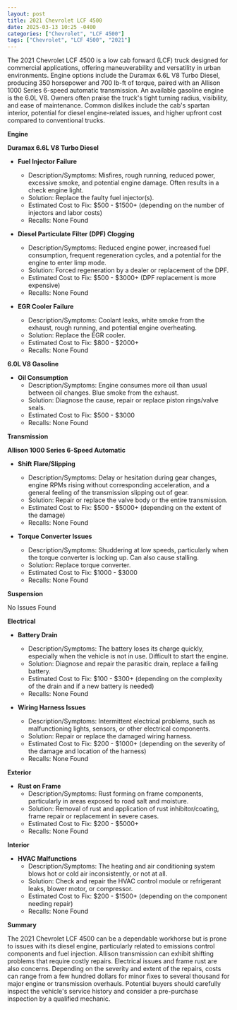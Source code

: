 ```yaml
---
layout: post
title: 2021 Chevrolet LCF 4500
date: 2025-03-13 10:25 -0400
categories: ["Chevrolet", "LCF 4500"]
tags: ["Chevrolet", "LCF 4500", "2021"]
---
```

The 2021 Chevrolet LCF 4500 is a low cab forward (LCF) truck designed for commercial applications, offering maneuverability and versatility in urban environments. Engine options include the Duramax 6.6L V8 Turbo Diesel, producing 350 horsepower and 700 lb-ft of torque, paired with an Allison 1000 Series 6-speed automatic transmission. An available gasoline engine is the 6.0L V8. Owners often praise the truck's tight turning radius, visibility, and ease of maintenance. Common dislikes include the cab's spartan interior, potential for diesel engine-related issues, and higher upfront cost compared to conventional trucks.

**Engine**

**Duramax 6.6L V8 Turbo Diesel**

*   **Fuel Injector Failure**
    *   Description/Symptoms: Misfires, rough running, reduced power, excessive smoke, and potential engine damage. Often results in a check engine light.
    *   Solution: Replace the faulty fuel injector(s).
    *   Estimated Cost to Fix: $500 - $1500+ (depending on the number of injectors and labor costs)
    *   Recalls: None Found

*   **Diesel Particulate Filter (DPF) Clogging**
    *   Description/Symptoms: Reduced engine power, increased fuel consumption, frequent regeneration cycles, and a potential for the engine to enter limp mode.
    *   Solution: Forced regeneration by a dealer or replacement of the DPF.
    *   Estimated Cost to Fix: $500 - $3000+ (DPF replacement is more expensive)
    *   Recalls: None Found

*   **EGR Cooler Failure**
    *   Description/Symptoms: Coolant leaks, white smoke from the exhaust, rough running, and potential engine overheating.
    *   Solution: Replace the EGR cooler.
    *   Estimated Cost to Fix: $800 - $2000+
    *   Recalls: None Found

**6.0L V8 Gasoline**

*   **Oil Consumption**
    * Description/Symptoms: Engine consumes more oil than usual between oil changes. Blue smoke from the exhaust.
    * Solution: Diagnose the cause, repair or replace piston rings/valve seals.
    * Estimated Cost to Fix: $500 - $3000
    * Recalls: None Found

**Transmission**

**Allison 1000 Series 6-Speed Automatic**

*   **Shift Flare/Slipping**
    *   Description/Symptoms: Delay or hesitation during gear changes, engine RPMs rising without corresponding acceleration, and a general feeling of the transmission slipping out of gear.
    *   Solution: Repair or replace the valve body or the entire transmission.
    *   Estimated Cost to Fix: $500 - $5000+ (depending on the extent of the damage)
    *   Recalls: None Found

*   **Torque Converter Issues**
    * Description/Symptoms: Shuddering at low speeds, particularly when the torque converter is locking up. Can also cause stalling.
    * Solution: Replace torque converter.
    * Estimated Cost to Fix: $1000 - $3000
    * Recalls: None Found

**Suspension**

No Issues Found

**Electrical**

*   **Battery Drain**
    *   Description/Symptoms: The battery loses its charge quickly, especially when the vehicle is not in use. Difficult to start the engine.
    *   Solution: Diagnose and repair the parasitic drain, replace a failing battery.
    *   Estimated Cost to Fix: $100 - $300+ (depending on the complexity of the drain and if a new battery is needed)
    *   Recalls: None Found

*   **Wiring Harness Issues**
    *   Description/Symptoms: Intermittent electrical problems, such as malfunctioning lights, sensors, or other electrical components.
    *   Solution: Repair or replace the damaged wiring harness.
    *   Estimated Cost to Fix: $200 - $1000+ (depending on the severity of the damage and location of the harness)
    *   Recalls: None Found

**Exterior**

*   **Rust on Frame**
    *   Description/Symptoms: Rust forming on frame components, particularly in areas exposed to road salt and moisture.
    *   Solution: Removal of rust and application of rust inhibitor/coating, frame repair or replacement in severe cases.
    *   Estimated Cost to Fix: $200 - $5000+
    *   Recalls: None Found

**Interior**

*   **HVAC Malfunctions**
    *   Description/Symptoms: The heating and air conditioning system blows hot or cold air inconsistently, or not at all.
    *   Solution: Check and repair the HVAC control module or refrigerant leaks, blower motor, or compressor.
    *   Estimated Cost to Fix: $200 - $1500+ (depending on the component needing repair)
    *   Recalls: None Found

**Summary**

The 2021 Chevrolet LCF 4500 can be a dependable workhorse but is prone to issues with its diesel engine, particularly related to emissions control components and fuel injection. Allison transmission can exhibit shifting problems that require costly repairs. Electrical issues and frame rust are also concerns. Depending on the severity and extent of the repairs, costs can range from a few hundred dollars for minor fixes to several thousand for major engine or transmission overhauls. Potential buyers should carefully inspect the vehicle's service history and consider a pre-purchase inspection by a qualified mechanic.

